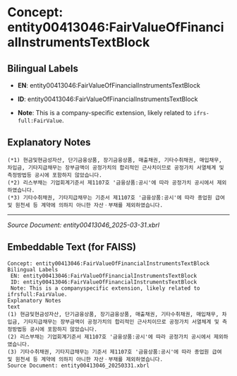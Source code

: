 # Concept: entity00413046:FairValueOfFinancialInstrumentsTextBlock

## Bilingual Labels
- **EN**: entity00413046:FairValueOfFinancialInstrumentsTextBlock

- **ID**: entity00413046:FairValueOfFinancialInstrumentsTextBlock
- **Note**: This is a company-specific extension, likely related to `ifrs-full:FairValue`.

## Explanatory Notes
```text
(*1) 현금및현금성자산, 단기금융상품, 장기금융상품, 매출채권, 기타수취채권, 매입채무, 차입금, 기타지급채무는 장부금액이 공정가치의 합리적인 근사치이므로 공정가치 서열체계 및 측정방법등 공시에 포함하지 않았습니다. 
(*2) 리스부채는 기업회계기준서 제1107호 '금융상품:공시'에 따라 공정가치 공시에서 제외하였습니다.
(*3) 기타수취채권, 기타지급채무는 기준서 제1107호 '금융상품:공시'에 따라 종업원 급여 및 원천세 등 계약에 의하지 아니한 자산ㆍ부채를 제외하였습니다.
```

---
*Source Document: entity00413046_2025-03-31.xbrl*
## Embeddable Text (for FAISS)
```text
Concept: entity00413046:FairValueOfFinancialInstrumentsTextBlock
Bilingual Labels
 EN: entity00413046:FairValueOfFinancialInstrumentsTextBlock
 ID: entity00413046:FairValueOfFinancialInstrumentsTextBlock
 Note: This is a companyspecific extension, likely related to ifrsfull:FairValue.
Explanatory Notes
text
(1) 현금및현금성자산, 단기금융상품, 장기금융상품, 매출채권, 기타수취채권, 매입채무, 차입금, 기타지급채무는 장부금액이 공정가치의 합리적인 근사치이므로 공정가치 서열체계 및 측정방법등 공시에 포함하지 않았습니다. 
(2) 리스부채는 기업회계기준서 제1107호 '금융상품:공시'에 따라 공정가치 공시에서 제외하였습니다.
(3) 기타수취채권, 기타지급채무는 기준서 제1107호 '금융상품:공시'에 따라 종업원 급여 및 원천세 등 계약에 의하지 아니한 자산ㆍ부채를 제외하였습니다.
Source Document: entity00413046_20250331.xbrl
```